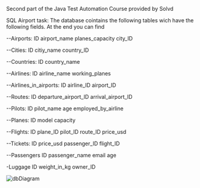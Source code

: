 Second part of the Java Test Automation Course provided by Solvd

SQL Airport task:
The database cointains the following tables wich have the following fields. At the end you can find 

--Airports:
ID
airport_name
planes_capacity
city_ID

--Cities:
ID
citiy_name
country_ID

--Countries:
ID
country_name

--Airlines:
ID
airline_name
working_planes

--Airlines_in_airports:
ID
airline_ID
airport_ID

--Routes:
ID
departure_airport_ID
arrival_airport_ID

--Pilots:
ID
pilot_name
age
employed_by_airline

--Planes:
ID
model
capacity

--Flights:
ID
plane_ID
pilot_ID
route_ID
price_usd

--Tickets:
ID
price_usd
passenger_ID
flight_ID

--Passengers
ID
passenger_name
email
age

-Luggage
ID
weight_in_kg
owner_ID

![dbDiagram](https://user-images.githubusercontent.com/90850725/165952242-20101d3b-8fcb-4e7a-a099-4d0346dd9a54.png)
